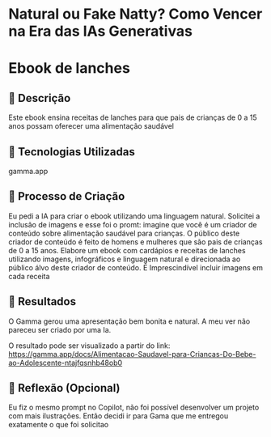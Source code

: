 # Natural ou Fake Natty? Como Vencer na Era das IAs Generativas




# Ebook de lanches 

## 📒 Descrição
Este ebook ensina receitas de lanches para que pais de crianças de 0 a 15 anos possam oferecer uma alimentação saudável

## 🤖 Tecnologias Utilizadas
gamma.app

## 🧐 Processo de Criação
Eu pedi a IA para criar o ebook utilizando uma linguagem natural. Solicitei a inclusão de imagens e esse foi o promt: 
imagine que você é um criador de conteúdo sobre alimentação saudável para crianças. O público deste criador de conteúdo é feito de homens e mulheres que são pais de crianças de 0 a 15 anos. Elabore um ebook com cardápios e receitas de lanches utilizando imagens, infográficos e linguagem natural e direcionada ao público álvo deste criador de conteúdo. É Imprescindível incluir imagens em cada receita

## 🚀 Resultados
O Gamma gerou uma apresentação bem bonita e natural. A meu ver não pareceu ser criado por uma Ia.

O resultado pode ser visualizado a partir do link: https://gamma.app/docs/Alimentacao-Saudavel-para-Criancas-Do-Bebe-ao-Adolescente-ntajfqsnhb48ob0



## 💭 Reflexão (Opcional)
Eu fiz o mesmo prompt no Copilot, não foi possível desenvolver um projeto com mais ilustrações. Então decidi ir para  Gama que me entregou exatamente o que foi solicitao
```


